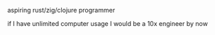 aspiring rust/zig/clojure programmer

if I have unlimited computer usage I would be a 10x engineer by now 
